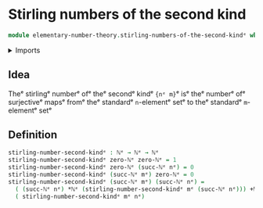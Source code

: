 # Stirling numbers of the second kind

```agda
module elementary-number-theory.stirling-numbers-of-the-second-kindᵉ where
```

<details><summary>Imports</summary>

```agda
open import elementary-number-theory.addition-natural-numbersᵉ
open import elementary-number-theory.multiplication-natural-numbersᵉ
open import elementary-number-theory.natural-numbersᵉ
```

</details>

## Idea

Theᵉ stirlingᵉ numberᵉ ofᵉ theᵉ secondᵉ kindᵉ `{nᵉ m}`ᵉ isᵉ theᵉ numberᵉ ofᵉ surjectiveᵉ mapsᵉ
fromᵉ theᵉ standardᵉ `n`-elementᵉ setᵉ to theᵉ standardᵉ `m`-elementᵉ setᵉ

## Definition

```agda
stirling-number-second-kindᵉ : ℕᵉ → ℕᵉ → ℕᵉ
stirling-number-second-kindᵉ zero-ℕᵉ zero-ℕᵉ = 1
stirling-number-second-kindᵉ zero-ℕᵉ (succ-ℕᵉ nᵉ) = 0
stirling-number-second-kindᵉ (succ-ℕᵉ mᵉ) zero-ℕᵉ = 0
stirling-number-second-kindᵉ (succ-ℕᵉ mᵉ) (succ-ℕᵉ nᵉ) =
  ( (succ-ℕᵉ nᵉ) *ℕᵉ (stirling-number-second-kindᵉ mᵉ (succ-ℕᵉ nᵉ))) +ℕᵉ
  ( stirling-number-second-kindᵉ mᵉ nᵉ)
```